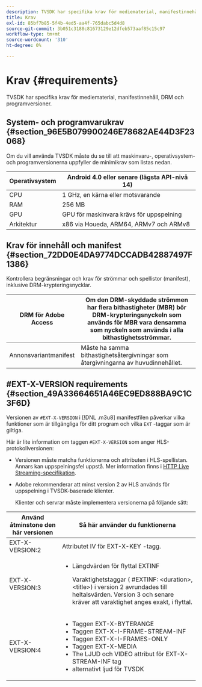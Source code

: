 ```yaml
---
description: TVSDK har specifika krav för mediematerial, manifestinnehåll, DRM och programversioner.
title: Krav
exl-id: 85bf7b85-5f4b-4ed5-aa4f-765dabc5d4d8
source-git-commit: 3b051c3188c81673129e12dfeb573aaf85c15c97
workflow-type: tm+mt
source-wordcount: '310'
ht-degree: 0%

---
```


# Krav {#requirements}

TVSDK har specifika krav för mediematerial, manifestinnehåll, DRM och programversioner.

## System- och programvarukrav {#section_96E5B079900246E78682AE44D3F23068}

Om du vill använda TVSDK måste du se till att maskinvaru-, operativsystem- och programversionerna uppfyller de minimikrav som listas nedan.

| Operativsystem | Android 4.0 eller senare (lägsta API-nivå 14) |
|---|---|
| CPU | 1 GHz, en kärna eller motsvarande |
| RAM | 256 MB |
| GPU | GPU för maskinvara krävs för uppspelning |
| Arkitektur | x86 via Houeda, ARM64, ARMv7 och ARMv8 |

## Krav för innehåll och manifest {#section_72DD0E4DA9774DCCADB42887497F1386}

Kontrollera begränsningar och krav för strömmar och spellistor (manifest), inklusive DRM-krypteringsnycklar.

| DRM för Adobe Access | Om den DRM-skyddade strömmen har flera bithastigheter (MBR) bör DRM-krypteringsnyckeln som används för MBR vara densamma som nyckeln som används i alla bithastighetsströmmar. |
|---|---|
| Annonsvariantmanifest | Måste ha samma bithastighetsåtergivningar som återgivningarna av huvudinnehållet. |

## #EXT-X-VERSION requirements {#section_49A33664651A46EC9ED888BA9C1C3F6D}

Versionen av `#EXT-X-VERSION` i [!DNL .m3u8] manifestfilen påverkar vilka funktioner som är tillgängliga för ditt program och vilka `EXT` -taggar som är giltiga.

Här är lite information om taggen `#EXT-X-VERSION` som anger HLS-protokollversionen:

* Versionen måste matcha funktionerna och attributen i HLS-spellistan. Annars kan uppspelningsfel uppstå. Mer information finns i [HTTP Live Streaming-specifikation](https://datatracker.ietf.org/doc/draft-pantos-http-live-streaming/?include_text=1).
* Adobe rekommenderar att minst version 2 av HLS används för uppspelning i TVSDK-baserade klienter.

   Klienter och servrar måste implementera versionerna på följande sätt:

<table frame="all" colsep="1" rowsep="1" id="table_62EB98EDD9DE49EC84CB1C7D59BC40E6"> 
 <thead> 
  <tr rowsep="1"> 
   <th colname="1" class="entry"> Använd åtminstone den här versionen </th> 
   <th colname="2" class="entry"> Så här använder du funktionerna </th> 
  </tr> 
 </thead>
 <tbody> 
  <tr rowsep="1"> 
   <td colname="1"> <span class="codeph"> EXT-X-VERSION:2 </span> </td> 
   <td colname="2"> Attributet IV för <span class="codeph"> EXT-X-KEY </span> -tagg. </td> 
  </tr> 
  <tr rowsep="1"> 
   <td colname="1"> <span class="codeph"> EXT-X-VERSION:3 </span> </td> 
   <td colname="2"> 
    <ul id="ul_C9500D3F934848639C204BF248F139FF"> 
     <li id="li_535A7E3FABCB46FE872A7EA5DE2A1784">Längdvärden för flyttal <span class="codeph"> EXTINF </span> <p>Varaktighetstaggar ( <span class="codeph"> #EXTINF: </span>&lt;duration&gt;,&lt;title&gt;) i version 2 avrundades till heltalsvärden. Version 3 och senare kräver att varaktighet anges exakt, i flyttal. </p> </li> 
    </ul> </td> 
  </tr> 
  <tr rowsep="0"> 
   <td colname="1"> <span class="codeph"> EXT-X-VERSION:4 </span> </td> 
   <td colname="2"> 
    <ul id="ul_3355A6CBBE2141DDB92660BB4B604D70"> 
     <li id="li_5E73D41AF6DC4CEE88D6C029FFCFC350">Taggen <span class="codeph"> EXT-X-BYTERANGE </span> </li> 
     <li id="li_BF5141F516F749E5890860D487EB5287">Taggen <span class="codeph"> EXT-X-I-FRAME-STREAM-INF </span> </li> 
     <li id="li_E0D399A13812499B94107CDE62998EE9">Taggen <span class="codeph"> EXT-X-I-FRAMES-ONLY </span> </li> 
     <li id="li_A7783AFF99854EFBBAECD2967E4CBF2B">Taggen <span class="codeph"> EXT-X-MEDIA </span> </li> 
     <li id="li_15AE652F33C1454AA90DDC65E7D6C2FD">The <span class="codeph"> LJUD </span> och <span class="codeph"> VIDEO </span> attribut för <span class="codeph"> EXT-X-STREAM-INF </span> tag </li> 
     <li id="li_DB2A7847D5884F6E91FD9E78101FBCA5">alternativt ljud för TVSDK </li> 
    </ul> </td> 
  </tr> 
 </tbody> 
</table>
